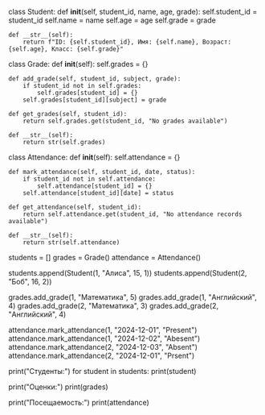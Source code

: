 class Student:
    def __init__(self, student_id, name, age, grade):
        self.student_id = student_id
        self.name = name
        self.age = age
        self.grade = grade

    def __str__(self):
        return f"ID: {self.student_id}, Имя: {self.name}, Возраст: {self.age}, Класс: {self.grade}"

class Grade:
    def __init__(self):
        self.grades = {}  

    def add_grade(self, student_id, subject, grade):
        if student_id not in self.grades:
            self.grades[student_id] = {}
        self.grades[student_id][subject] = grade

    def get_grades(self, student_id):
        return self.grades.get(student_id, "No grades available")

    def __str__(self):
        return str(self.grades)

class Attendance:
    def __init__(self):
        self.attendance = {}  

    def mark_attendance(self, student_id, date, status):
        if student_id not in self.attendance:
            self.attendance[student_id] = {}
        self.attendance[student_id][date] = status

    def get_attendance(self, student_id):
        return self.attendance.get(student_id, "No attendance records available")

    def __str__(self):
        return str(self.attendance)

students = []
grades = Grade()
attendance = Attendance()

students.append(Student(1, "Алиса", 15, 1))
students.append(Student(2, "Боб", 16, 2))

grades.add_grade(1, "Математика", 5)
grades.add_grade(1, "Английский", 4)
grades.add_grade(2, "Математика", 3)
grades.add_grade(2, "Английский", 4)

attendance.mark_attendance(1, "2024-12-01", "Present")
attendance.mark_attendance(1, "2024-12-02", "Abesent")
attendance.mark_attendance(2, "2024-12-03", "Absent")
attendance.mark_attendance(2, "2024-12-01", "Prsent")

print("Студенты:")
for student in students:
    print(student)

print("Оценки:")
print(grades)

print("Посещаемость:")
print(attendance)

